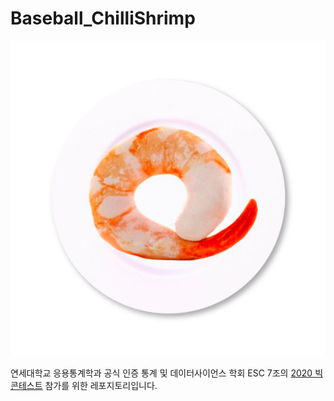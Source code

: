 # Baseball_ChilliShrimp

![칠리새우](ChilliShrimp.png)

연세대학교 응용통계학과 공식 인증 통계 및 데이터사이언스 학회 ESC 7조의 [2020 빅콘테스트](https://www.bigcontest.or.kr/index.php) 참가를 위한 레포지토리입니다.

